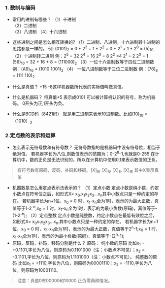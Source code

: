### 1. 数制与编码
- 常用的进制有哪些？
（1）十进制   
（2）二进制    
（3）八进制
（4）十六进制

- 这些进制之间是怎么相互转换的?
（1）二进制，八进制，十六进制转十进制的思路都是一样的。
  例:  (0101)<sub>2</sub> = 0 * 2<sup>3</sup>  + 1 * 2<sup>2</sup>  + 0 * 2<sup>1</sup>  + 1 * 2<sup>0</sup> = (5)<sub>10</sub>    
（2）十进制转二进制
例：2<sup>5</sup> =  32  2<sup>4</sup> = 16  2<sup>3</sup> = 8  2<sup>2</sup> =4 2<sup>1</sup> = 2 2<sup>0</sup> = 1
(56)<sub>10</sub> = 32 + 16 + 8 = (111000)<sub>2</sub> 
  （3）一位十六进制数等于四位二进制数
例：(A9)<sub>16</sub> = (1010 1001)<sub>2</sub>
  （4） 一位八进制数等于三位二进制数
例：(76)<sub>8</sub> = (111 110)<sub>2</sub>
- 什么是真值？
+15 -8这样机器数所代表的实际值叫做真值。
- 什么是机器码？ 
将真值+5 表示成0101 可以被计算机认识的符号，称为机器码。 0开头为正,1开头为负。
- 什么是BCD码（8421码）
就是用二进制来表示10进制数。比如(10)<sub>10</sub> = （1010）<sub>2</sub>
### 2.定点数的表示和运算
- 怎么表示无符号数和有符号数？
无符号数指的是机器码中没有符号位，相当于绝对值。
若机器字长为八位,则数值表示的范围为：0-2<sup>8</sup>-1,也就是0-255
在计算机中，数的正负是无法识别的，所以在计算机中使用0,1来表示数值的正负。
> 有符号数有原码，反码，补码和移码。[X]<sub>原</sub> [X]<sub>反</sub> [X]<sub>补</sub> [X]<sub>移</sub>  其中X表示真值
- 机器数是怎么用定点表示法表示的？
（1）定点小数
定点小数是纯小数，约定小数点在符号位之后，如形式X= x<sub>0</sub>.x<sub>1</sub>x<sub>2</sub>x<sub>3</sub>...x<sub>n</sub>其中小数点只是一种约定的存在。
若机器字长为n+1位，x<sub>0</sub> = 0 时，x<sub>1</sub>-x<sub>n</sub>全为1时，表示的为最大正数，真值等于1-2<sup>-n</sup>;x<sub>0</sub> = 1 时，x<sub>1</sub>-x<sub>n</sub>全为1时，表示的为最小负数(原码)，真值等于-(1-2<sup>-n</sup>);
（2）定点整数
定点小数是纯整数，约定小数点在最低有效位之后，如形式X= x<sub>0</sub>x<sub>1</sub>x<sub>2</sub>x<sub>3</sub>...x<sub>n</sub>.其中小数点只是一种约定的存在。
若机器字长为n+1位，x<sub>0</sub> = 0 时，x<sub>1</sub>-x<sub>n</sub>全为1时，表示的为最大正数，真值等于2<sup>n</sup>-1;x<sub>0</sub> = 1 时，x<sub>1</sub>-x<sub>n</sub>全为1时，表示的为最小负数(原码)，真值等于-(2<sup>n</sup>-1);
- 原码，反码，补码，移码分别是什么？
原码：
纯小数的原码 比如x<sub>1</sub> = +0.1101,字长为八位，则原码为0.1101000（注：小数点不可见）；x<sub>2</sub> = -0.1101,字长为八位，则原码为1.1101000（注：小数点不可见）。
纯整数的原码 比如x<sub>1</sub> = +1110,字长为八位，则原码为00001110；x<sub>2</sub> = -1110,字长为八位，则原码为10001110。
> 注意：真值0有00000和10000 正负零两种情况。



